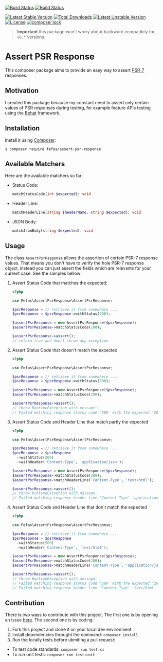 [![Build Status](https://img.shields.io/travis/fefas/assert-psr-response/master.svg?style=flat-square)](https://travis-ci.org/fefas/assert-psr-response)
[![Build Status](https://img.shields.io/coveralls/github/fefas/assert-psr-response.svg?style=flat-square)](https://coveralls.io/github/fefas/assert-psr-response)

[![Latest Stable Version](https://poser.pugx.org/fefas/assert-psr-response/v/stable?format=flat-square)](https://packagist.org/packages/fefas/assert-psr-response)
[![Total Downloads](https://poser.pugx.org/fefas/assert-psr-response/downloads?format=flat-square)](https://packagist.org/packages/fefas/assert-psr-response)
[![Latest Unstable Version](https://poser.pugx.org/fefas/assert-psr-response/v/unstable?format=flat-square)](https://packagist.org/packages/fefas/assert-psr-response)
[![License](https://poser.pugx.org/bauhaus/middleware-chain/license?format=flat-square)](LICENSE)
[![composer.lock](https://poser.pugx.org/fefas/assert-psr-response/composerlock?format=flat-square)](https://packagist.org/packages/fefas/assert-psr-response)

> **Important** this package won't worry about backward compatibily for `v0.*`
> versions.

# Assert PSR Response

This composer package aims to provide an easy way to assert
[PSR-7](http://www.php-fig.org/psr/psr-7/) responses.

## Motivation

I created this package because my constant need to assert only certain values of
PSR responses during testing, for example feature APIs testing using the
[Behat](http://behat.org/en/latest/) framework.

## Installation

Install it using [Composer](https://getcomposer.org/):

```shell
$ composer require fefas/assert-psr-response
```

## Available Matchers

Here are the available matchers so far:

* Status Code:
  ```php
  matchStatusCode(int $expected): void
  ```

* Header Line:
  ```php
  matchHeaderLine(string $headerName, string $expected): void
  ```

* JSON Body:
  ```php
  matchJsonBody(string $expected): void
  ```

## Usage

The class `AssertPsrResponse` allows the assertion of certain PSR-7 response
values. That means you don't have to verify the hole PSR-7 response object,
instead you can just assert the fields which are relevants for your current
case. See the samples bellow:

1. Assert Status Code that matches the expected:

   ```php
   <?php

   use Fefas\AssertPsrResponse\AssertPsrResponse;

   $psrResponse = // retrieve it from somewhere ...
   $psrResponse = $psrResponse->withStatus(200);

   $assertPsrResponse = new AssertPsrResponse($psrResponse);
   $assertPsrResponse->matchStatusCode(200);

   $assertPsrResponse->assert();
   // return true and don't throw any exception
   ```

2. Assert Status Code that doesn't match the expected

   ```php
   <?php

   use Fefas\AssertPsrResponse\AssertPsrResponse;

   $psrResponse = // retrieve it from somewhere ...
   $psrResponse = $psrResponse->withStatus(500);

   $assertPsrResponse = new AssertPsrResponse($psrResponse);
   $assertPsrResponse->matchStatusCode(200);

   $assertPsrResponse->assert();
   // throw RuntimeException with message:
   // Failed matching response status code '500' with the expected '200'
   ```

3. Assert Status Code and Header Line that match partly the expected

   ```php
   <?php

   use Fefas\AssertPsrResponse\AssertPsrResponse;

   $psrResponse = // retrieve it from somewhere ...
   $psrResponse = $psrResponse
     ->withStatus(200)
     ->withHeader('Content-Type', 'application/json');

   $assertPsrResponse = new AssertPsrResponse($psrResponse);
   $assertPsrResponse->matchStatusCode(200);
   $assertPsrResponse->matchHeaderLine('Content-Type', 'text/html');

   $assertPsrResponse->assert();
   // throw RuntimeException with message:
   // Failed matching response header line 'Content-Type' 'application/json' with the expected 'text/html'
   ```

4. Assert Status Code and Header Line that don't match the expected

   ```php
   <?php

   use Fefas\AssertPsrResponse\AssertPsrResponse;

   $psrResponse = // retrieve it from somewhere ...
   $psrResponse = $psrResponse
     ->withStatus(500)
     ->withHeader('Content-Type', 'text/html');

   $assertPsrResponse = new AssertPsrResponse($psrResponse);
   $assertPsrResponse->matchStatusCode(200);
   $assertPsrResponse->matchHeaderLine('Content-Type', 'application/json');

   $assertPsrResponse->assert();
   // throw RuntimeException with message:
   // Failed matching response status code '500' with the expected '200'
   // Failed matching response header line 'Content-Type' 'text/html' with the expected 'application/json'
   ```

## Contribution

There is two ways to contribute with this project. The first one is by opening
an issue [here](https://github.com/fefas/assert-psr-response/issues). The second
one is by coding:

1. Fork this project and clone it on your local dev environment
2. Install dependencies throught the command: `composer install`
3. Run the locally tests before ubmiting a pull request:
  * To test code standards: `composer run test:cs`
  * To run unit tests: `composer run test:unit`
